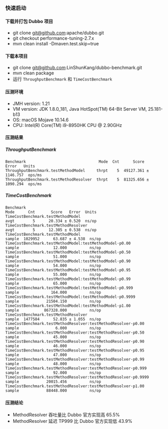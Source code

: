 ### 快速启动
#### 下载并打包 Dubbo 项目
* git clone git@github.com:apache/dubbo.git
* git checkout performance-tuning-2.7.x
* mvn clean install -Dmaven.test.skip=true

#### 下载本项目
* git clone git@github.com:LinShunKang/dubbo-benchmark.git
* mvn clean package 
* 运行 `ThroughputBenchmark` 和 `TimeCostBenchmark` 

#### 压测环境
* JMH version: 1.21
* VM version: JDK 1.8.0_181, Java HotSpot(TM) 64-Bit Server VM, 25.181-b13
* OS: macOS Mojave 10.14.6
* CPU: Intel(R) Core(TM) i9-8950HK CPU @ 2.90GHz

#### 压测结果
##### ThroughputBenchmark 
````
Benchmark                                Mode  Cnt      Score      Error   Units
ThroughputBenchmark.testMethodModel     thrpt    5  49127.361 ± 1146.757  ops/ms
ThroughputBenchmark.testMethodResolver  thrpt    5  81325.656 ± 1090.294  ops/ms
````

##### TimeCostBenchmark 
````
Benchmark                                                          Mode      Cnt       Score   Error  Units
TimeCostBenchmark.testMethodModel                                  avgt        5      20.334 ± 0.520  ns/op
TimeCostBenchmark.testMethodResolver                               avgt        5      12.305 ± 0.538  ns/op
TimeCostBenchmark.testMethodModel                                sample  1029952      63.687 ± 4.538  ns/op
TimeCostBenchmark.testMethodModel:testMethodModel·p0.00          sample               12.000          ns/op
TimeCostBenchmark.testMethodModel:testMethodModel·p0.50          sample               51.000          ns/op
TimeCostBenchmark.testMethodModel:testMethodModel·p0.90          sample               54.000          ns/op
TimeCostBenchmark.testMethodModel:testMethodModel·p0.95          sample               55.000          ns/op
TimeCostBenchmark.testMethodModel:testMethodModel·p0.99          sample               65.000          ns/op
TimeCostBenchmark.testMethodModel:testMethodModel·p0.999         sample              164.000          ns/op
TimeCostBenchmark.testMethodModel:testMethodModel·p0.9999        sample            21504.150          ns/op
TimeCostBenchmark.testMethodModel:testMethodModel·p1.00          sample           867328.000          ns/op
TimeCostBenchmark.testMethodResolver                             sample  1477584      52.835 ± 1.055  ns/op
TimeCostBenchmark.testMethodResolver:testMethodResolver·p0.00    sample                6.000          ns/op
TimeCostBenchmark.testMethodResolver:testMethodResolver·p0.50    sample               45.000          ns/op
TimeCostBenchmark.testMethodResolver:testMethodResolver·p0.90    sample               46.000          ns/op
TimeCostBenchmark.testMethodResolver:testMethodResolver·p0.95    sample               47.000          ns/op
TimeCostBenchmark.testMethodResolver:testMethodResolver·p0.99    sample               48.000          ns/op
TimeCostBenchmark.testMethodResolver:testMethodResolver·p0.999   sample               92.000          ns/op
TimeCostBenchmark.testMethodResolver:testMethodResolver·p0.9999  sample            20015.456          ns/op
TimeCostBenchmark.testMethodResolver:testMethodResolver·p1.00    sample            88448.000          ns/op
````

#### 压测结论
* MethodResolver 吞吐量比 Dubbo 官方实现高 65.5%
* MethodResolver 延迟 TP999 比 Dubbo 官方实现低 43.9%
